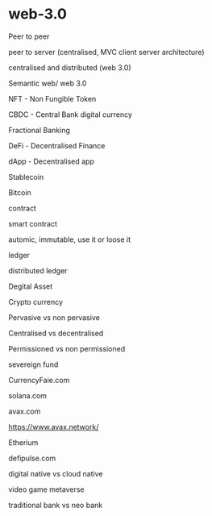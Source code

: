 # web-3.0

Peer to peer

peer to server (centralised, MVC client server architecture)

centralised and distributed (web 3.0)

Semantic web/ web 3.0

NFT - Non Fungible Token

CBDC - Central Bank digital currency

Fractional Banking 

DeFi - Decentralised Finance

dApp - Decentralised app

Stablecoin

Bitcoin


contract

smart contract

automic, immutable, use it or loose it 

ledger

distributed ledger

Degital Asset 

Crypto currency

Pervasive vs non pervasive 

Centralised vs decentralised 

Permissioned vs non permissioned 

severeign fund



CurrencyFaie.com

solana.com

avax.com

https://www.avax.network/

Etherium

defipulse.com


digital native vs cloud native

video game metaverse 

traditional bank vs neo bank


